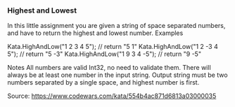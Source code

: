 ### Highest and Lowest

In this little assignment you are given a string of space separated numbers, and have to return the highest and lowest number.
Examples

Kata.HighAndLow("1 2 3 4 5");  // return "5 1"
Kata.HighAndLow("1 2 -3 4 5"); // return "5 -3"
Kata.HighAndLow("1 9 3 4 -5"); // return "9 -5"

Notes
All numbers are valid Int32, no need to validate them.
There will always be at least one number in the input string.
Output string must be two numbers separated by a single space, and highest number is first.

Source: https://www.codewars.com/kata/554b4ac871d6813a03000035

